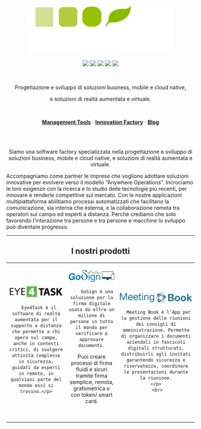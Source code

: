 <p align="center">
  <a href="https://eco-mind.eu/">
      <img src="https://github.com/maubalzano/maubalzano/blob/main/Eco-Mind-default-Logo-light.svg" height="128">
  </a>
</p>
<p align="center">
  <a href="https://www.linkedin.com/company/eco-mind-ingegneria-informatica/"><img src="https://img.icons8.com/color/344/linkedin-circled--v1.png" width="30"></a>
  <a href="https://www.instagram.com/ecomindsoftware/"><img src="https://img.icons8.com/fluency/344/instagram-new.png" width="30"></a>
  <a href="https://twitter.com/ecomindsoftware"><img src="https://img.icons8.com/color/344/twitter--v1.png" width="30"></a>
  <a href="https://www.facebook.com/EcoMindSoftware/"><img src="https://img.icons8.com/color/344/facebook-new.png" width="30"></a>
  <a href="https://www.youtube.com/channel/UC2ZvHiXNfksLTkfdhp-AUeg"><img src="https://img.icons8.com/color/344/youtube-squared.png" width="30"></a>
</p>
<br>
<p align="center">
  Progettazione e sviluppo di soluzioni business, mobile e cloud native, 
</p>
<p align="center">
  e soluzioni di realtà aumentata e virtuale.
</p>
<br>
<p align="center">
  <a href="https://eco-mind.eu/management-tools/"><strong>Management Tools</strong></a> ·
  <a href="https://eco-mind.eu/innovation-factory/"><strong>Innovation Factory</strong></a> ·
  <a href="https://eco-mind.eu/blog/"><strong>Blog</strong></a>
</p>
<br/>
<br/>
<p align="center">
  Siamo una software factory specializzata nella progettazione e sviluppo di soluzioni business, mobile e cloud native, e soluzioni di realtà aumentata e virtuale.

Accompagniamo come partner le imprese che vogliono adottare soluzioni innovative per evolvere verso il modello “Anywhere Operations”. Incrociamo le loro esigenze con la ricerca e lo studio delle tecnologie più recenti, per innovare e renderle competitive sul mercato. Con le nostre applicazioni multipiattaforma abilitiamo processi automatizzati che facilitano la comunicazione, sia interna che esterna, e la collaborazione remota tra operatori sul campo ed esperti a distanza. Perché crediamo che solo favorendo l’interazione tra persone e tra persone e macchine lo sviluppo può diventare progresso.
<hr>
</p>

<div align="center">
  <h2 border="0"><strong>I nostri prodotti</strong></h2>
  <table border="0">
 <tr>
    <td align="center" border="0">
      <br>
    <img src="https://github.com/maubalzano/maubalzano/blob/main/Logo_Eye4Task.png" width="200">
      <br>
    <p width="300" align="center">
      
      Eye4Task è il software di realtà aumentata per il supporto a distanza che permette a chi opera sul campo, anche in contesti critici, di svolgere attività complesse in sicurezza, guidati da esperti in remoto, in qualsiasi parte del mondo essi si trovino.</p>
   <br>
   </td>
    <td align="center" border="0">
      <br>
       <img src="https://github.com/maubalzano/maubalzano/blob/main/Logo GoSign.png" width="200">
      <br>
      <p width="300" align="center">
        
        GoSign è una soluzione per la firma digitale usata da oltre un milione di persone in tutto il mondo per verificare e approvare documenti.
Puoi creare processi di firma fluidi e sicuri tramite firma semplice, remota, grafometrica o con token/ smart card.</p>
   <br>
   </td>
   <td align="center" border="0">
    <br>
     <img src="https://github.com/maubalzano/maubalzano/blob/main/Logo Meeting Book.png" width="200">
     <br>
    <p width="300" align="center">
    
      Meeting Book è l’App per la gestione delle riunioni dei consigli di amministrazione. Permette di organizzare i documenti aziendali in fascicoli digitali strutturati, distribuirli agli invitati garantendo sicurezza e riservatezza, coordinare le presentazioni durante la riunione.
    </p>
     <br>
   </td>
 </tr>
</table>
</div>
<!--
**maubalzano/maubalzano** is a ✨ _special_ ✨ repository because its `README.md` (this file) appears on your GitHub profile.

Here are some ideas to get you started:

- 🔭 I’m currently working on ...
- 🌱 I’m currently learning ...
- 👯 I’m looking to collaborate on ...
- 🤔 I’m looking for help with ...
- 💬 Ask me about ...
- 📫 How to reach me: ...
- 😄 Pronouns: ...
- ⚡ Fun fact: ...
-->
